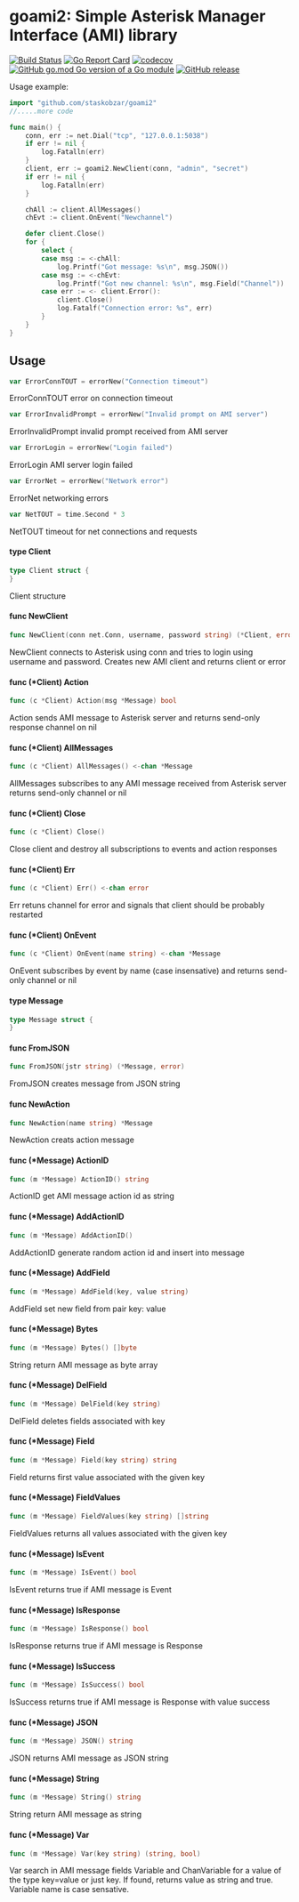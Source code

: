 # goami2: Simple Asterisk Manager Interface (AMI) library

[![Build Status](https://github.com/staskobzar/goami2/actions/workflows/ci.yml/badge.svg)](https://github.com/staskobzar/goami2/actions/workflows/ci.yml)
[![Go Report Card](https://goreportcard.com/badge/github.com/staskobzar/goami2)](https://goreportcard.com/report/github.com/staskobzar/goami2)
[![codecov](https://codecov.io/gh/staskobzar/goami2/branch/master/graph/badge.svg)](https://codecov.io/gh/staskobzar/goami2)
[![GitHub go.mod Go version of a Go module](https://img.shields.io/github/go-mod/go-version/gomods/athens.svg)](https://github.com/staskobzar/goami2)
[![GitHub release](https://img.shields.io/github/release/staskobzar/goami2.svg)](https://github.com/staskobzar/goami2/releases)

Usage example:

```go
import "github.com/staskobzar/goami2"
//.....more code

func main() {
	conn, err := net.Dial("tcp", "127.0.0.1:5038")
	if err != nil {
		log.Fatalln(err)
	}
	client, err := goami2.NewClient(conn, "admin", "secret")
	if err != nil {
		log.Fatalln(err)
	}

	chAll := client.AllMessages()
	chEvt := client.OnEvent("Newchannel")

	defer client.Close()
	for {
		select {
		case msg := <-chAll:
			log.Printf("Got message: %s\n", msg.JSON())
		case msg := <-chEvt:
			log.Printf("Got new channel: %s\n", msg.Field("Channel"))
		case err := <- client.Error():
			client.Close()
			log.Fatalf("Connection error: %s", err)
		}
	}
}
```

## Usage

```go
var ErrorConnTOUT = errorNew("Connection timeout")
```
ErrorConnTOUT error on connection timeout

```go
var ErrorInvalidPrompt = errorNew("Invalid prompt on AMI server")
```
ErrorInvalidPrompt invalid prompt received from AMI server

```go
var ErrorLogin = errorNew("Login failed")
```
ErrorLogin AMI server login failed

```go
var ErrorNet = errorNew("Network error")
```
ErrorNet networking errors

```go
var NetTOUT = time.Second * 3
```
NetTOUT timeout for net connections and requests

#### type Client

```go
type Client struct {
}
```

Client structure

#### func  NewClient

```go
func NewClient(conn net.Conn, username, password string) (*Client, error)
```
NewClient connects to Asterisk using conn and tries to login using username and
password. Creates new AMI client and returns client or error

#### func (*Client) Action

```go
func (c *Client) Action(msg *Message) bool
```
Action sends AMI message to Asterisk server and returns send-only response
channel on nil

#### func (*Client) AllMessages

```go
func (c *Client) AllMessages() <-chan *Message
```
AllMessages subscribes to any AMI message received from Asterisk server returns
send-only channel or nil

#### func (*Client) Close

```go
func (c *Client) Close()
```
Close client and destroy all subscriptions to events and action responses

#### func (*Client) Err

```go
func (c *Client) Err() <-chan error
```
Err retuns channel for error and signals that client should be probably
restarted

#### func (*Client) OnEvent

```go
func (c *Client) OnEvent(name string) <-chan *Message
```
OnEvent subscribes by event by name (case insensative) and returns send-only
channel or nil

#### type Message

```go
type Message struct {
}
```


#### func  FromJSON

```go
func FromJSON(jstr string) (*Message, error)
```
FromJSON creates message from JSON string

#### func  NewAction

```go
func NewAction(name string) *Message
```
NewAction creats action message

#### func (*Message) ActionID

```go
func (m *Message) ActionID() string
```
ActionID get AMI message action id as string

#### func (*Message) AddActionID

```go
func (m *Message) AddActionID()
```
AddActionID generate random action id and insert into message

#### func (*Message) AddField

```go
func (m *Message) AddField(key, value string)
```
AddField set new field from pair key: value

#### func (*Message) Bytes

```go
func (m *Message) Bytes() []byte
```
String return AMI message as byte array

#### func (*Message) DelField

```go
func (m *Message) DelField(key string)
```
DelField deletes fields associated with key

#### func (*Message) Field

```go
func (m *Message) Field(key string) string
```
Field returns first value associated with the given key

#### func (*Message) FieldValues

```go
func (m *Message) FieldValues(key string) []string
```
FieldValues returns all values associated with the given key

#### func (*Message) IsEvent

```go
func (m *Message) IsEvent() bool
```
IsEvent returns true if AMI message is Event

#### func (*Message) IsResponse

```go
func (m *Message) IsResponse() bool
```
IsResponse returns true if AMI message is Response

#### func (*Message) IsSuccess

```go
func (m *Message) IsSuccess() bool
```
IsSuccess returns true if AMI message is Response with value success

#### func (*Message) JSON

```go
func (m *Message) JSON() string
```
JSON returns AMI message as JSON string

#### func (*Message) String

```go
func (m *Message) String() string
```
String return AMI message as string

#### func (*Message) Var

```go
func (m *Message) Var(key string) (string, bool)
```
Var search in AMI message fields Variable and ChanVariable for a value of the
type key=value or just key. If found, returns value as string and true. Variable
name is case sensative.

